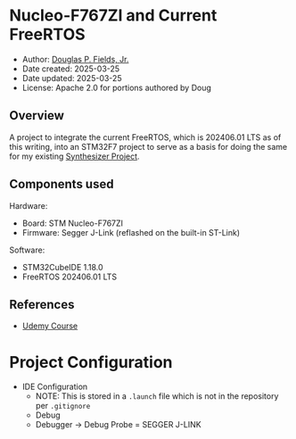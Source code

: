 # Nucleo-F767ZI and Current FreeRTOS

* Author: [Douglas P. Fields, Jr.](mailto:symbolics@lisp.engineer)
* Date created: 2025-03-25
* Date updated: 2025-03-25
* License: Apache 2.0 for portions authored by Doug

## Overview

A project to integrate the current FreeRTOS,
which is 202406.01 LTS as of this writing,
into an STM32F7 project to serve as a basis
for doing the same for my existing
[Synthesizer Project](TODO).

## Components used

Hardware:

* Board: STM Nucleo-F767ZI
* Firmware: Segger J-Link (reflashed on the built-in ST-Link)

Software:

* STM32CubeIDE 1.18.0
* FreeRTOS 202406.01 LTS

## References

* [Udemy Course](https://www.udemy.com/course/mastering-rtos-hands-on-with-freertos-arduino-and-stm32fx/)

# Project Configuration

* IDE Configuration
  * NOTE: This is stored in a `.launch` file which is not in the
    repository per `.gitignore`
  * Debug
  * Debugger -> Debug Probe = SEGGER J-LINK